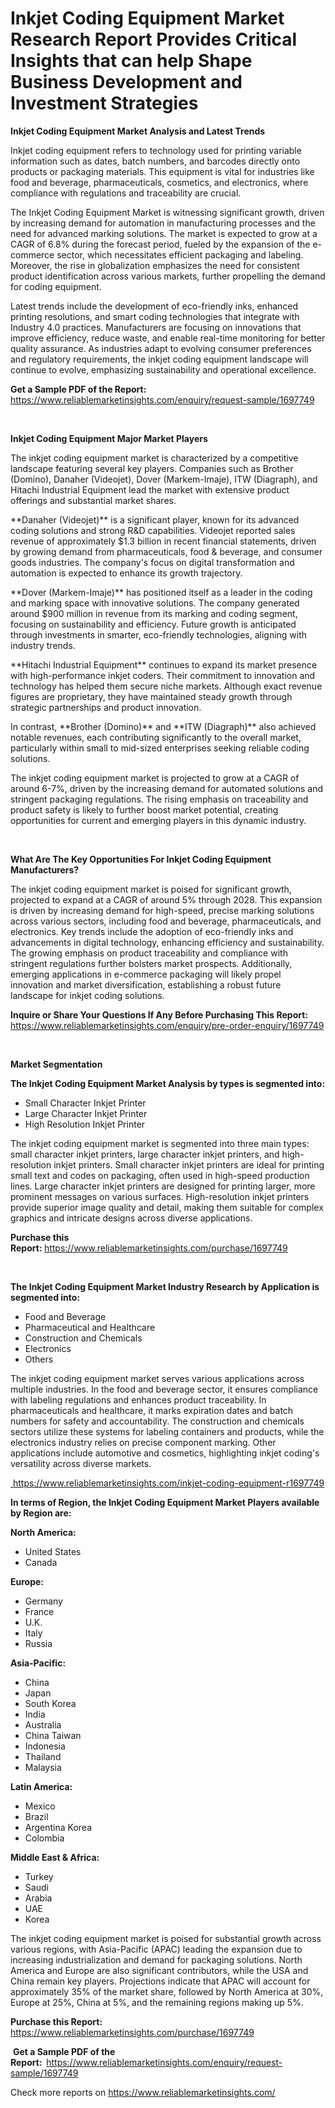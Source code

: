 <p><h1>Inkjet Coding Equipment Market Research Report Provides Critical Insights that can help Shape Business Development and Investment Strategies</h1></p><p><strong>Inkjet Coding Equipment Market Analysis and Latest Trends</strong></p>
<p><p>Inkjet coding equipment refers to technology used for printing variable information such as dates, batch numbers, and barcodes directly onto products or packaging materials. This equipment is vital for industries like food and beverage, pharmaceuticals, cosmetics, and electronics, where compliance with regulations and traceability are crucial.</p><p>The Inkjet Coding Equipment Market is witnessing significant growth, driven by increasing demand for automation in manufacturing processes and the need for advanced marking solutions. The market is expected to grow at a CAGR of 6.8% during the forecast period, fueled by the expansion of the e-commerce sector, which necessitates efficient packaging and labeling. Moreover, the rise in globalization emphasizes the need for consistent product identification across various markets, further propelling the demand for coding equipment.</p><p>Latest trends include the development of eco-friendly inks, enhanced printing resolutions, and smart coding technologies that integrate with Industry 4.0 practices. Manufacturers are focusing on innovations that improve efficiency, reduce waste, and enable real-time monitoring for better quality assurance. As industries adapt to evolving consumer preferences and regulatory requirements, the inkjet coding equipment landscape will continue to evolve, emphasizing sustainability and operational excellence.</p></p>
<p><strong>Get a Sample PDF of the Report:&nbsp;</strong> <a href="https://www.reliablemarketinsights.com/enquiry/request-sample/1697749?utm_campaign=2449&utm_medium=2&utm_source=Github&utm_content=ia&utm_term=22022025&utm_id=inkjet-coding-equipment">https://www.reliablemarketinsights.com/enquiry/request-sample/1697749</a></p>
<p>&nbsp;</p>
<p><strong>Inkjet Coding Equipment Major Market Players</strong></p>
<p><p>The inkjet coding equipment market is characterized by a competitive landscape featuring several key players. Companies such as Brother (Domino), Danaher (Videojet), Dover (Markem-Imaje), ITW (Diagraph), and Hitachi Industrial Equipment lead the market with extensive product offerings and substantial market shares.</p><p>**Danaher (Videojet)** is a significant player, known for its advanced coding solutions and strong R&D capabilities. Videojet reported sales revenue of approximately $1.3 billion in recent financial statements, driven by growing demand from pharmaceuticals, food & beverage, and consumer goods industries. The company's focus on digital transformation and automation is expected to enhance its growth trajectory.</p><p>**Dover (Markem-Imaje)** has positioned itself as a leader in the coding and marking space with innovative solutions. The company generated around $900 million in revenue from its marking and coding segment, focusing on sustainability and efficiency. Future growth is anticipated through investments in smarter, eco-friendly technologies, aligning with industry trends.</p><p>**Hitachi Industrial Equipment** continues to expand its market presence with high-performance inkjet coders. Their commitment to innovation and technology has helped them secure niche markets. Although exact revenue figures are proprietary, they have maintained steady growth through strategic partnerships and product innovation.</p><p>In contrast, **Brother (Domino)** and **ITW (Diagraph)** also achieved notable revenues, each contributing significantly to the overall market, particularly within small to mid-sized enterprises seeking reliable coding solutions.</p><p>The inkjet coding equipment market is projected to grow at a CAGR of around 6-7%, driven by the increasing demand for automated solutions and stringent packaging regulations. The rising emphasis on traceability and product safety is likely to further boost market potential, creating opportunities for current and emerging players in this dynamic industry.</p></p>
<p>&nbsp;</p>
<p><strong>What Are The Key Opportunities For Inkjet Coding Equipment Manufacturers?</strong></p>
<p><p>The inkjet coding equipment market is poised for significant growth, projected to expand at a CAGR of around 5% through 2028. This expansion is driven by increasing demand for high-speed, precise marking solutions across various sectors, including food and beverage, pharmaceuticals, and electronics. Key trends include the adoption of eco-friendly inks and advancements in digital technology, enhancing efficiency and sustainability. The growing emphasis on product traceability and compliance with stringent regulations further bolsters market prospects. Additionally, emerging applications in e-commerce packaging will likely propel innovation and market diversification, establishing a robust future landscape for inkjet coding solutions.</p></p>
<p><strong>Inquire or Share Your Questions If Any Before Purchasing This Report:</strong> <a href="https://www.reliablemarketinsights.com/enquiry/pre-order-enquiry/1697749?utm_campaign=2449&utm_medium=2&utm_source=Github&utm_content=ia&utm_term=22022025&utm_id=inkjet-coding-equipment">https://www.reliablemarketinsights.com/enquiry/pre-order-enquiry/1697749</a></p>
<p>&nbsp;</p>
<p><strong>Market Segmentation</strong></p>
<p><strong>The Inkjet Coding Equipment Market Analysis by types is segmented into:</strong></p>
<p><ul><li>Small Character Inkjet Printer</li><li>Large Character Inkjet Printer</li><li>High Resolution Inkjet Printer</li></ul></p>
<p><p>The inkjet coding equipment market is segmented into three main types: small character inkjet printers, large character inkjet printers, and high-resolution inkjet printers. Small character inkjet printers are ideal for printing small text and codes on packaging, often used in high-speed production lines. Large character inkjet printers are designed for printing larger, more prominent messages on various surfaces. High-resolution inkjet printers provide superior image quality and detail, making them suitable for complex graphics and intricate designs across diverse applications.</p></p>
<p><strong>Purchase this Report:&nbsp;</strong><a href="https://www.reliablemarketinsights.com/purchase/1697749?utm_campaign=2449&utm_medium=2&utm_source=Github&utm_content=ia&utm_term=22022025&utm_id=inkjet-coding-equipment">https://www.reliablemarketinsights.com/purchase/1697749</a></p>
<p>&nbsp;</p>
<p><strong>The Inkjet Coding Equipment Market Industry Research by Application is segmented into:</strong></p>
<p><ul><li>Food and Beverage</li><li>Pharmaceutical and Healthcare</li><li>Construction and Chemicals</li><li>Electronics</li><li>Others</li></ul></p>
<p><p>The inkjet coding equipment market serves various applications across multiple industries. In the food and beverage sector, it ensures compliance with labeling regulations and enhances product traceability. In pharmaceuticals and healthcare, it marks expiration dates and batch numbers for safety and accountability. The construction and chemicals sectors utilize these systems for labeling containers and products, while the electronics industry relies on precise component marking. Other applications include automotive and cosmetics, highlighting inkjet coding's versatility across diverse markets.</p></p>
<p><a href="https://www.reliablemarketinsights.com/inkjet-coding-equipment-r1697749?utm_campaign=2449&utm_medium=2&utm_source=Github&utm_content=ia&utm_term=22022025&utm_id=inkjet-coding-equipment">&nbsp;https://www.reliablemarketinsights.com/inkjet-coding-equipment-r1697749</a></p>
<p><strong>In terms of Region, the Inkjet Coding Equipment Market Players available by Region are:</strong></p>
<p>
    <p> <strong> North America: </strong>
        <ul>
            <li>United States</li>
            <li>Canada</li>
        </ul>
        </p> 
    <p> <strong> Europe: </strong>
        <ul>
            <li>Germany</li>
            <li>France</li>
            <li>U.K.</li>
            <li>Italy</li>
            <li>Russia</li>
        </ul>
        </p> 
    <p> <strong> Asia-Pacific: </strong>
        <ul>
            <li>China</li>
            <li>Japan</li>
            <li>South Korea</li>
            <li>India</li>
            <li>Australia</li>
            <li>China Taiwan</li>
            <li>Indonesia</li>
            <li>Thailand</li>
            <li>Malaysia</li>
        </ul>
        </p> 
    <p> <strong> Latin America: </strong>
        <ul>
            <li>Mexico</li>
            <li>Brazil</li>
            <li>Argentina Korea</li>
            <li>Colombia</li>
        </ul>
        </p> 
    <p> <strong> Middle East & Africa: </strong>
        <ul>
            <li>Turkey</li>
            <li>Saudi</li>
            <li>Arabia</li>
            <li>UAE</li>
            <li>Korea</li>
        </ul>
    </p>
    </p>
<p><p>The inkjet coding equipment market is poised for substantial growth across various regions, with Asia-Pacific (APAC) leading the expansion due to increasing industrialization and demand for packaging solutions. North America and Europe are also significant contributors, while the USA and China remain key players. Projections indicate that APAC will account for approximately 35% of the market share, followed by North America at 30%, Europe at 25%, China at 5%, and the remaining regions making up 5%.</p></p>
<p><strong>Purchase this Report: </strong><a href="https://www.reliablemarketinsights.com/purchase/1697749?utm_campaign=2449&utm_medium=2&utm_source=Github&utm_content=ia&utm_term=22022025&utm_id=inkjet-coding-equipment">https://www.reliablemarketinsights.com/purchase/1697749</a></p>
<p>&nbsp;<strong>Get a Sample PDF of the Report:&nbsp;&nbsp;</strong><a href="https://www.reliablemarketinsights.com/enquiry/request-sample/1697749?utm_campaign=2449&utm_medium=2&utm_source=Github&utm_content=ia&utm_term=22022025&utm_id=inkjet-coding-equipment">https://www.reliablemarketinsights.com/enquiry/request-sample/1697749</a></p>
<p><strong></strong></p>
<p>Check more reports on <a href="https://www.reliablemarketinsights.com/?utm_campaign=2449&utm_medium=2&utm_source=Github&utm_content=ia&utm_term=22022025&utm_id=inkjet-coding-equipment">https://www.reliablemarketinsights.com/</a></p>
